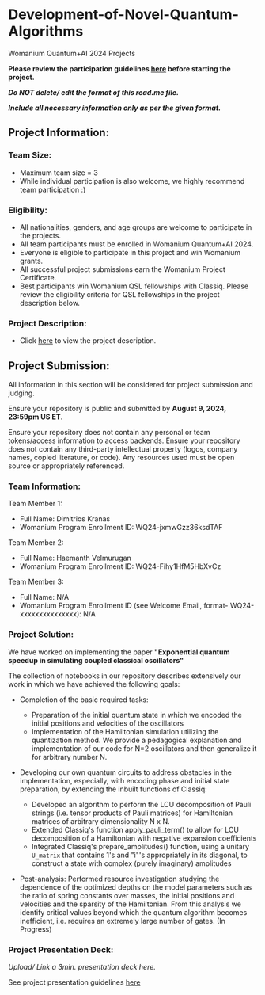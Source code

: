 # Development-of-Novel-Quantum-Algorithms
Womanium Quantum+AI 2024 Projects

**Please review the participation guidelines [here](https://github.com/womanium-quantum/Quantum-AI-2024) before starting the project.**

_**Do NOT delete/ edit the format of this read.me file.**_

_**Include all necessary information only as per the given format.**_

## Project Information:

### Team Size:
  - Maximum team size = 3
  - While individual participation is also welcome, we highly recommend team participation :)

### Eligibility:
  - All nationalities, genders, and age groups are welcome to participate in the projects.
  - All team participants must be enrolled in Womanium Quantum+AI 2024.
  - Everyone is eligible to participate in this project and win Womanium grants.
  - All successful project submissions earn the Womanium Project Certificate.
  - Best participants win Womanium QSL fellowships with Classiq. Please review the eligibility criteria for QSL fellowships in the project description below.

### Project Description:
  - Click [here](https://drive.google.com/file/d/1PGNUShboB4ik_JHZGcIPTh3KYi-aajzp/view?usp=sharing) to view the project description.

## Project Submission:
All information in this section will be considered for project submission and judging.

Ensure your repository is public and submitted by **August 9, 2024, 23:59pm US ET**.

Ensure your repository does not contain any personal or team tokens/access information to access backends. Ensure your repository does not contain any third-party intellectual property (logos, company names, copied literature, or code). Any resources used must be open source or appropriately referenced.

### Team Information:
Team Member 1:
 - Full Name: Dimitrios Kranas
 - Womanium Program Enrollment ID: WQ24-jxmwGzz36ksdTAF


Team Member 2:
 - Full Name: Haemanth Velmurugan
 - Womanium Program Enrollment ID: WQ24-Fihy1HfM5HbXvCz


Team Member 3:
 - Full Name: N/A
 - Womanium Program Enrollment ID (see Welcome Email, format- WQ24-xxxxxxxxxxxxxxx): N/A


### Project Solution:
We have worked on implementing the paper **"Exponential quantum speedup in simulating coupled classical oscillators"**

The collection of notebooks in our repository describes extensively our work in which we have achieved the following goals:

* Completion of the basic required tasks:
  * Preparation of the initial quantum state in which we encoded the initial positions and velocities of the oscillators
  * Implementation of the Hamiltonian simulation utilizing the quantization method.
We provide a pedagogical explanation and implementation of our code for N=2 oscillators and then generalize it for arbitrary number N.

* Developing our own quantum circuits to address obstacles in the implementation, especially, with encoding phase and initial state preparation, by extending the inbuilt functions of Classiq:
  * Developed an algorithm to perform the LCU decomposition of Pauli strings (i.e. tensor products of Pauli matrices) for Hamiltonian matrices of arbitrary dimensionality N x N.
  * Extended Classiq's function apply_pauli_term() to allow for LCU decomposition of a Hamiltonian with negative expansion coefficients
  * Integrated Classiq's prepare_amplitudes() function, using a unitary `U_matrix` that contains 1's and "i"'s appropriately in its diagonal, to construct a state with complex (purely imaginary) amplitudes

* Post-analysis: Performed resource investigation studying the dependence of the optimized depths on the model parameters such as the ratio of spring constants over masses, the initial positions and velocities and the sparsity of the Hamiltonian. From this analysis we identify critical values beyond which the quantum algorithm becomes inefficient, i.e. requires an extremely large number of gates. (In Progress)

### Project Presentation Deck:
_Upload/ Link a 3min. presentation deck here._

See project presentation guidelines [here](https://docs.google.com/document/d/13nWF8AxFAfFYTWEYPT3BpPdYkqtxxSAjmuXj_zcMh-E/edit?usp=sharing)

